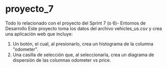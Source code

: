 # proyecto_7
Todo lo relacionado con el proyecto del Sprint 7 (o 6)- Entornos de Desarrollo
Este proyecto toma los datos del archivo vehicles_us.csv y crea una aplicación web que incluye:
1. Un botón, el cual, al presionarlo, crea un histograma de la columna "odometer".
2. Una casilla de selección que, al seleccionarla, crea un diagrama de dispersión de las columnas odometer vs price.
